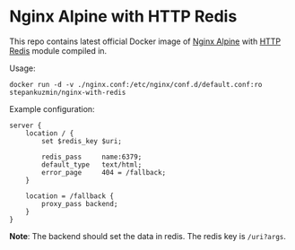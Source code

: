 # Nginx Alpine with HTTP Redis

This repo contains latest official Docker image of [Nginx Alpine](https://hub.docker.com/_/nginx/) with [HTTP Redis](https://www.nginx.com/resources/wiki/modules/redis/) module compiled in.

Usage:

```shell
docker run -d -v ./nginx.conf:/etc/nginx/conf.d/default.conf:ro stepankuzmin/nginx-with-redis
```

Example configuration:

```nginx
server {
    location / {
        set $redis_key $uri;

        redis_pass     name:6379;
        default_type   text/html;
        error_page     404 = /fallback;
    }

    location = /fallback {
        proxy_pass backend;
    }
}
```

**Note**: The backend should set the data in redis. The redis key is `/uri?args`.
